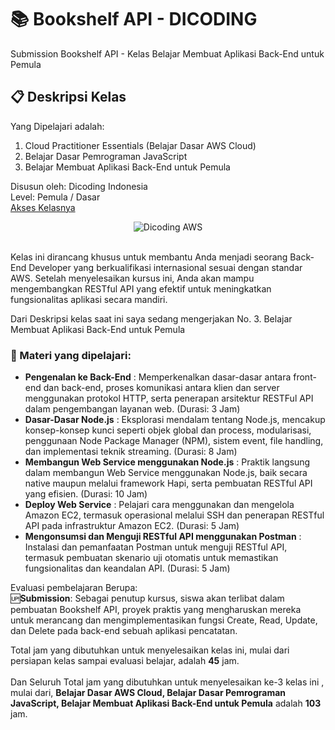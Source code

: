# 📚 Bookshelf API - DICODING
Submission Bookshelf API - Kelas Belajar Membuat Aplikasi Back-End untuk Pemula

## 📋 Deskripsi Kelas 
Yang Dipelajari adalah:
1. Cloud Practitioner Essentials (Belajar Dasar AWS Cloud)
2. Belajar Dasar Pemrograman JavaScript
3. Belajar Membuat Aplikasi Back-End untuk Pemula 

Disusun oleh: Dicoding Indonesia <br>
Level: Pemula / Dasar<br>
[Akses Kelasnya](https://www.aws.dicoding.com)

<div align="center">
  <img src="https://user-images.githubusercontent.com/95717485/225231893-e59de44d-0d3e-4e79-971b-a4d494565a74.png" alt="Dicoding AWS">
</div>

<br>

Kelas ini dirancang khusus untuk membantu Anda menjadi seorang Back-End Developer yang berkualifikasi internasional sesuai dengan standar AWS. Setelah menyelesaikan kursus ini, Anda akan mampu mengembangkan RESTful API yang efektif untuk meningkatkan fungsionalitas aplikasi secara mandiri.

Dari Deskripsi kelas saat ini saya sedang mengerjakan No. 3. Belajar Membuat Aplikasi Back-End untuk Pemula <br>
### 📖 Materi yang dipelajari:

- **Pengenalan ke Back-End** : Memperkenalkan dasar-dasar antara front-end dan back-end, proses komunikasi antara klien dan server menggunakan protokol HTTP, serta penerapan arsitektur RESTFul API dalam pengembangan layanan web. (Durasi: 3 Jam)
- **Dasar-Dasar Node.js** : Eksplorasi mendalam tentang Node.js, mencakup konsep-konsep kunci seperti objek global dan process, modularisasi, penggunaan Node Package Manager (NPM), sistem event, file handling, dan implementasi teknik streaming. (Durasi: 8 Jam)
- **Membangun Web Service menggunakan Node.js** : Praktik langsung dalam membangun Web Service menggunakan Node.js, baik secara native maupun melalui framework Hapi, serta pembuatan RESTful API yang efisien. (Durasi: 10 Jam)
- **Deploy Web Service** : Pelajari cara menggunakan dan mengelola Amazon EC2, termasuk operasional melalui SSH dan penerapan RESTful API pada infrastruktur Amazon EC2. (Durasi: 5 Jam)
- **Mengonsumsi dan Menguji RESTful API menggunakan Postman** : Instalasi dan pemanfaatan Postman untuk menguji RESTful API, termasuk pembuatan skenario uji otomatis untuk memastikan fungsionalitas dan keandalan API. (Durasi: 5 Jam)

Evaluasi pembelajaran Berupa:<br>
🆙**Submission**: Sebagai penutup kursus, siswa akan terlibat dalam pembuatan Bookshelf API, proyek praktis yang mengharuskan mereka untuk merancang dan mengimplementasikan fungsi Create, Read, Update, dan Delete pada back-end sebuah aplikasi pencatatan.

Total jam yang dibutuhkan untuk menyelesaikan kelas ini, mulai dari persiapan kelas sampai evaluasi belajar, adalah **45** jam.
<br><br>
Dan Seluruh Total jam yang dibutuhkan untuk menyelesaikan ke-3 kelas ini , mulai dari, **Belajar Dasar AWS Cloud, Belajar Dasar Pemrograman JavaScript, Belajar Membuat Aplikasi Back-End untuk Pemula** adalah **103** jam.


